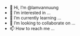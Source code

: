 - 👋 Hi, I’m @lamvannuung
- 👀 I’m interested in ...
- 🌱 I’m currently learning ...
- 💞️ I’m looking to collaborate on ...
- 📫 How to reach me ...

<!---
lamvannuung/lamvannuung is a ✨ special ✨ repository because its `README.md` (this file) appears on your GitHub profile.
You can click the Preview link to take a look at your changes.
--->

